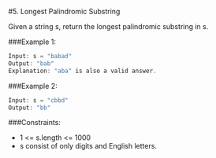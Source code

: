 #5. Longest Palindromic Substring

Given a string s, return the longest palindromic substring in s.

###Example 1:
```java
Input: s = "babad"
Output: "bab"
Explanation: "aba" is also a valid answer.
```

###Example 2:
```java
Input: s = "cbbd"
Output: "bb"
```

###Constraints:

- 1 <= s.length <= 1000
- s consist of only digits and English letters.
